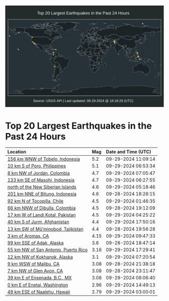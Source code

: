![Map](./map.png)

# Top 20 Largest Earthquakes in the Past 24 Hours

| Location | Mag | Date and Time (UTC) |
|:---|:---|:---|
| [156 km WNW of Tobelo, Indonesia](https://earthquake.usgs.gov/earthquakes/eventpage/us7000nh3j) | 5.2 | 09-29-2024 11:09:14 |
| [10 km S of Poro, Philippines](https://earthquake.usgs.gov/earthquakes/eventpage/us7000nh2p) | 5.1 | 09-29-2024 06:53:34 |
| [8 km NW of Jordán, Colombia](https://earthquake.usgs.gov/earthquakes/eventpage/us7000nh2v) | 4.7 | 09-29-2024 07:05:47 |
| [133 km SE of Masohi, Indonesia](https://earthquake.usgs.gov/earthquakes/eventpage/us7000nh2n) | 4.7 | 09-29-2024 06:27:55 |
| [north of the New Siberian Islands](https://earthquake.usgs.gov/earthquakes/eventpage/us7000nh2f) | 4.6 | 09-29-2024 05:18:46 |
| [201 km NNE of Bitung, Indonesia](https://earthquake.usgs.gov/earthquakes/eventpage/us7000nh0m) | 4.6 | 09-28-2024 18:28:15 |
| [92 km N of Tocopilla, Chile](https://earthquake.usgs.gov/earthquakes/eventpage/us7000nh1r) | 4.5 | 09-29-2024 01:46:35 |
| [66 km NNW of Dibulla, Colombia](https://earthquake.usgs.gov/earthquakes/eventpage/us7000nh0q) | 4.5 | 09-28-2024 19:12:09 |
| [17 km W of Landi Kotal, Pakistan](https://earthquake.usgs.gov/earthquakes/eventpage/us7000nh29) | 4.5 | 09-29-2024 04:25:22 |
| [40 km S of Jurm, Afghanistan](https://earthquake.usgs.gov/earthquakes/eventpage/us7000nh4q) | 4.4 | 09-29-2024 17:50:16 |
| [13 km SW of Mŭ’minobod, Tajikistan](https://earthquake.usgs.gov/earthquakes/eventpage/us7000nh0t) | 4.4 | 09-28-2024 19:56:28 |
| [3 km  of Aromas, CA](https://earthquake.usgs.gov/earthquakes/eventpage/nc75068161) | 4.15 | 09-29-2024 09:47:33 |
| [99 km SSE of Adak, Alaska](https://earthquake.usgs.gov/earthquakes/eventpage/ak024ci56b5l) | 3.6 | 09-28-2024 18:47:14 |
| [55 km NW of San Antonio, Puerto Rico](https://earthquake.usgs.gov/earthquakes/eventpage/pr71461323) | 3.16 | 09-29-2024 17:29:41 |
| [12 km NW of Kokhanok, Alaska](https://earthquake.usgs.gov/earthquakes/eventpage/ak024cjm06lx) | 3.1 | 09-29-2024 07:20:54 |
| [9 km WSW of Malibu, CA](https://earthquake.usgs.gov/earthquakes/eventpage/ci40747871) | 3.08 | 09-28-2024 21:38:18 |
| [7 km NW of Glen Avon, CA](https://earthquake.usgs.gov/earthquakes/eventpage/ci40747903) | 3.08 | 09-28-2024 23:11:47 |
| [39 km E of Ensenada, B.C., MX](https://earthquake.usgs.gov/earthquakes/eventpage/ci40748063) | 3.08 | 09-29-2024 08:06:40 |
| [0 km E of Enetai, Washington](https://earthquake.usgs.gov/earthquakes/eventpage/uw62042407) | 2.96 | 09-29-2024 14:49:13 |
| [49 km ESE of Naalehu, Hawaii](https://earthquake.usgs.gov/earthquakes/eventpage/hv74481442) | 2.79 | 09-29-2024 03:00:01 |
